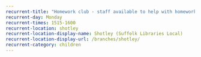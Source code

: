 ```yaml
---
recurrent-title: "Homework club - staff available to help with homework projects and borrowing books - children under 7 must be accompanied by an adult"
recurrent-day: Monday
recurrent-times: 1515-1600
recurrent-location: shotley
recurrent-location-display-name: Shotley (Suffolk Libraries Local)
recurrent-location-display-url: /branches/shotley/
recurrent-category: children
---
```

